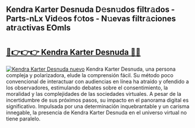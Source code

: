 ## Kendra Karter Desnuda D𝚎sn𝚞dos filtr𝚊dos - Parts-nLx Vid𝚎os f𝚘tos - N𝚞evas filtr𝚊ciones atr𝚊ctivas EOmIs

# <h2><a href="http://mba2vv1.tromn.icu/?c=Kendra+Karter+Desnuda">🔗👉👉👉 Kendra Karter Desnuda 🔗🔗</a></h2>

[![Kendra Karter Desnuda nuevo](https://i.imgur.com/pEAQMta.gif)](http://mba2vv1.tromn.icu/?c=Kendra+Karter+Desnuda)
Kendra Karter Desnuda, una persona compleja y polarizadora, elude la comprensión fácil. Su método poco convencional de interactuar con audiencias en línea ha atraído y ofendido a los observadores, estimulando debates sobre el consentimiento, la moralidad y las complejidades de las sociedades virtuales. A pesar de la incertidumbre de sus próximos pasos, su impacto en el panorama digital es significativo. Impulsada por una determinación inquebrantable y un carisma innegable, la presencia de Kendra Karter Desnuda en el universo virtual no tiene paralelo.
